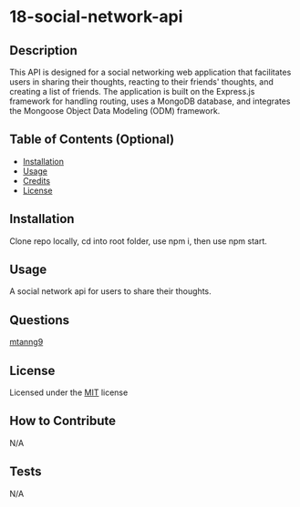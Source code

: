 # 18-social-network-api

## Description
This API is designed for a social networking web application that facilitates users in sharing their thoughts,
reacting to their friends' thoughts, and creating a list of friends. 
The application is built on the Express.js framework for handling routing, uses a MongoDB database, 
and integrates the Mongoose Object Data Modeling (ODM) framework.

## Table of Contents (Optional)

- [Installation](#installation)
- [Usage](#usage)
- [Credits](#credits)
- [License](#license)

## Installation

Clone repo locally, cd into root folder, use npm i, then use npm start.


## Usage
A social network api for users to share their thoughts.


## Questions

[mtanng9](https://github.com/mtanng9)


## License

Licensed under the [MIT](https://choosealicense.com/licenses/mit/) license  


## How to Contribute

N/A

## Tests

N/A

